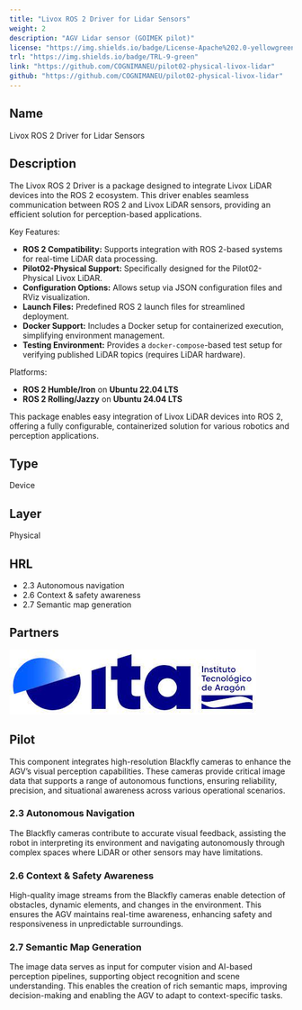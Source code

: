```yaml
---
title: "Livox ROS 2 Driver for Lidar Sensors"
weight: 2
description: "AGV Lidar sensor (GOIMEK pilot)"
license: "https://img.shields.io/badge/License-Apache%202.0-yellowgreen"
trl: "https://img.shields.io/badge/TRL-9-green"
link: "https://github.com/COGNIMANEU/pilot02-physical-livox-lidar"
github: "https://github.com/COGNIMANEU/pilot02-physical-livox-lidar"
---
```


## Name
Livox ROS 2 Driver for Lidar Sensors

## Description

The Livox ROS 2 Driver is a package designed to integrate Livox LiDAR devices into the ROS 2 ecosystem. This driver enables seamless communication between ROS 2 and Livox LiDAR sensors, providing an efficient solution for perception-based applications.

Key Features:
- **ROS 2 Compatibility:** Supports integration with ROS 2-based systems for real-time LiDAR data processing.
- **Pilot02-Physical Support:** Specifically designed for the Pilot02-Physical Livox LiDAR.
- **Configuration Options:** Allows setup via JSON configuration files and RViz visualization.
- **Launch Files:** Predefined ROS 2 launch files for streamlined deployment.
- **Docker Support:** Includes a Docker setup for containerized execution, simplifying environment management.
- **Testing Environment:** Provides a `docker-compose`-based test setup for verifying published LiDAR topics (requires LiDAR hardware).

Platforms:
- **ROS 2 Humble/Iron** on **Ubuntu 22.04 LTS**
- **ROS 2 Rolling/Jazzy** on **Ubuntu 24.04 LTS**

This package enables easy integration of Livox LiDAR devices into ROS 2, offering a fully configurable, containerized solution for various robotics and perception applications.

## Type
Device

## Layer
Physical

## HRL
- 2.3 Autonomous navigation
- 2.6 Context & safety awareness
- 2.7 Semantic map generation

## Partners
![ITA Logo](/images/ita/italogo.jpg)

## Pilot

This component integrates high-resolution Blackfly cameras to enhance the AGV’s visual perception capabilities. These cameras provide critical image data that supports a range of autonomous functions, ensuring reliability, precision, and situational awareness across various operational scenarios.

### 2.3 Autonomous Navigation  
The Blackfly cameras contribute to accurate visual feedback, assisting the robot in interpreting its environment and navigating autonomously through complex spaces where LiDAR or other sensors may have limitations.

### 2.6 Context & Safety Awareness  
High-quality image streams from the Blackfly cameras enable detection of obstacles, dynamic elements, and changes in the environment. This ensures the AGV maintains real-time awareness, enhancing safety and responsiveness in unpredictable surroundings.

### 2.7 Semantic Map Generation  
The image data serves as input for computer vision and AI-based perception pipelines, supporting object recognition and scene understanding. This enables the creation of rich semantic maps, improving decision-making and enabling the AGV to adapt to context-specific tasks.